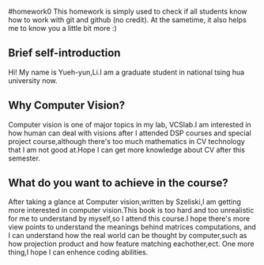 #homework0
This homework is simply used to check if all students know how to work with git and github (no credit).
At the sametime, it also helps me to know you a little bit more :)

## Brief self-introduction 
Hi!
My name is Yueh-yun,Li.I am a graduate student in national tsing hua university now. 

## Why Computer Vision? 
Computer vision is one of major topics in my lab, VCSlab.I am interested in how human can deal with visions after I attended DSP courses and special project course,although there's too much mathematics in CV technology that I am not good at.Hope I can get more knowledge about CV after this semester.

## What do you want to achieve in the course? 
After taking a glance at Computer vision,written by Szeliski,I am getting more interested in computer vision.This book is too hard and too unrealistic for me to understand by myself,so I attend this course.I hope there's more view points to understand the meanings behind matrices computations, and I can understand how the real world can be thought by computer,such as how projection product and how feature matching eachother,ect.
One more thing,I hope I can enhence coding abilities.
